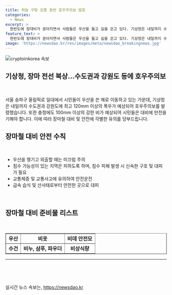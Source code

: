 ```yaml
---
title: 하늘 구멍 강풍 동반 호우주의보 발효
categories:
  - News
excerpt: >
  한반도에 장대비가 쏟아지면서 사람들은 우산을 들고 길을 걷고 있다. 기상청은 내일까지 수도권과 강원도에 최고 120mm 이상, 충청에 100mm 이상의 폭우가 예상되며, 호남과 영남 지역에도 30~80mm, 제주도에 20~60mm의 비가 예상된다. 함께 하늘에서 내릴 예상되는 많은 장맛비에 대비해야 할 것으로 전망된다.
feature_text: >
  한반도에 장대비가 쏟아지면서 사람들은 우산을 들고 길을 걷고 있다. 기상청은 내일까지 수도권과 강원도에 최고 120mm 이상, 충청에 100mm 이상의 폭우가 예상되며, 호남과 영남 지역에도 30~80mm, 제주도에 20~60mm의 비가 예상된다. 함께 하늘에서 내릴 예상되는 많은 장맛비에 대비해야 할 것으로 전망된다.
image: 'https://newsdao.kr/res/images/meta/newsdao_breakingnews.jpg'
---
```


<p><img src="https://newsdao.kr/res/images/meta/newsdao_breakingnews.jpg" alt="cryptoinkorea 속보" /></p>

<h2>기상청, 장마 전선 북상…수도권과 강원도 등에 호우주의보</h2>

<p data-ke-size="size16">&nbsp;</p>

<p>서울 송파구 올림픽로 일대에서 시민들이 우산을 쓴 채로 이동하고 있는 가운데, 기상청은 내일까지 수도권과 강원도에 최고 120mm 이상의 폭우가 예상되어 호우주의보를 발령했습니다. 또한 충청에도 100mm 이상의 강한 비가 예상되어 시민들은 대비에 만전을 기해야 합니다. 이에 따라 장마철 대비 및 안전에 각별한 유의를 당부드립니다.</p></p>

<h2 data-ke-size="size26">장마철 대비 안전 수칙</h2>

<p data-ke-size="size16">&nbsp;</p>

<ul>
  <li>우산을 챙기고 외출할 때는 미끄럼 주의</li>
  <li>침수 가능성이 있는 지역은 피하도록 하며, 침수 피해 발생 시 신속한 구호 및 대피가 필요</li>
  <li>교통체증 및 교통사고에 유의하여 안전운전</li>
  <li>급속 습식 및 산사태로부터 안전한 곳으로 대피</li>
</ul>

<p data-ke-size="size16">&nbsp;</p>

<h2 data-ke-size="size26">장마철 대비 준비물 리스트</h2>

<p data-ke-size="size16">&nbsp;</p>

<table style="width: 100%;" border="1">
<tbody>
<tr>
<td style="text-align: center; height: 17px;"><b>우산</b></td>
<td style="text-align: center; height: 17px;"><b>비옷</b></td>
<td style="text-align: center; height: 17px;"><b>비데 안전모</b></td>
</tr>
<tr>
<td style="text-align: center; height: 17px;"><b>수건</b></td>
<td style="text-align: center; height: 17px;"><b>비누, 샴푸, 파우더</b></td>
<td style="text-align: center; height: 17px;"><b>비상식량</b></td>
</tr>
</tbody>
</table>

<hr>

<p data-ke-size="size16">&nbsp;</p>

<p data-ke-size="size16">&nbsp;</p>
실시간 뉴스 속보는, <a href="https://newsdao.kr" rel="dofollow">https://newsdao.kr</a>


